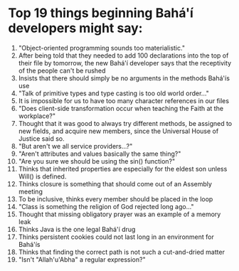# Top 19 things beginning Bahá'í developers might say:

1. "Object-oriented programming sounds too materialistic."
2. After being told that they needed to add 100 declarations into the
    top of their file by tomorrow, the new Bahá'í developer says that the
    receptivity of the people can't be rushed
3. Insists that there should simply be no arguments in the methods
    Bahá'ís use
4. "Talk of primitive types and type casting is too old world
    order..."
5. It is impossible for us to have too many character references in
    our files
6. "Does client-side transformation occur when teaching the Faith at the
    workplace?"
7. Thought that it was good to always try different methods, be
    assigned to new fields, and acquire new members, since the Universal
    House of Justice said so.
8. "But aren't we all service providers...?"
9. "Aren't attributes and values basically the same thing?"
10. "Are you sure we should be using the sin() function?"
11. Thinks that inherited properties are especially for the eldest son
    unless Will() is defined.
12. Thinks closure is something that should come out of an Assembly
    meeting
13. To be inclusive, thinks every member should be placed in the loop
14. "Class is something the religion of God rejected long ago..."
15. Thought that missing obligatory prayer was an example of a memory leak
16. Thinks Java is the one legal Bahá'í drug
17. Thinks persistent cookies could not last long in an environment
    for Bahá'ís
18. Thinks that finding the correct path is not such a cut-and-dried
    matter
19. "Isn't "Allah'u'Abha" a regular expression?"
